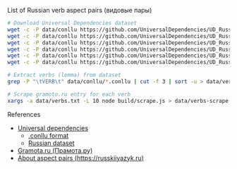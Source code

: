 List of Russian verb aspect pairs (видовые пары)

```bash
# Download Universal Dependencies dataset
wget -c -P data/conllu https://github.com/UniversalDependencies/UD_Russian-Taiga/raw/r2.8/ru_taiga-ud-train.conllu
wget -c -P data/conllu https://github.com/UniversalDependencies/UD_Russian-Taiga/raw/r2.8/ru_taiga-ud-dev.conllu
wget -c -P data/conllu https://github.com/UniversalDependencies/UD_Russian-Taiga/raw/r2.8/ru_taiga-ud-test.conllu
wget -c -P data/conllu https://github.com/UniversalDependencies/UD_Russian-SynTagRus/raw/r2.8/ru_syntagrus-ud-train.conllu
wget -c -P data/conllu https://github.com/UniversalDependencies/UD_Russian-SynTagRus/raw/r2.8/ru_syntagrus-ud-dev.conllu
wget -c -P data/conllu https://github.com/UniversalDependencies/UD_Russian-SynTagRus/raw/r2.8/ru_syntagrus-ud-test.conllu

# Extract verbs (lemma) from dataset
grep -P "\tVERB\t" data/conllu/*.conllu | cut -f 3 | sort -u > data/verbs.txt

# Scrape gramoto.ru entry for each verb
xargs -a data/verbs.txt -L 10 node build/scrape.js > data/verbs-scrape.ndjson
```

References

- [Universal dependencies](https://universaldependencies.org)
  - [.conllu format](https://universaldependencies.org/format.html)
  - [Russian dataset](https://universaldependencies.org/ru/index.html)
- [Gramota.ru (Прамота.ру)](http://gramota.ru)
- [About aspect pairs (https://russkiiyazyk.ru)](https://russkiiyazyk.ru/chasti-rechi/glagol/vidovye-pary-glagolov.html)
